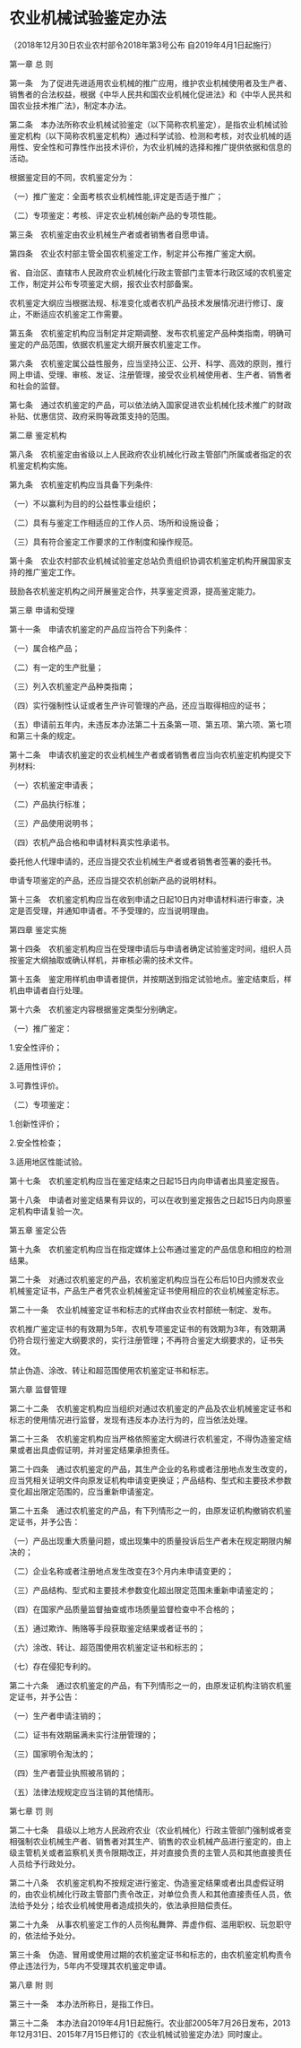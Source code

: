 # 农业机械试验鉴定办法

（2018年12月30日农业农村部令2018年第3号公布 自2019年4月1日起施行）



第一章 总 则



第一条　为了促进先进适用农业机械的推广应用，维护农业机械使用者及生产者、销售者的合法权益，根据《中华人民共和国农业机械化促进法》和《中华人民共和国农业技术推广法》，制定本办法。

第二条　本办法所称农业机械试验鉴定（以下简称农机鉴定），是指农业机械试验鉴定机构（以下简称农机鉴定机构）通过科学试验、检测和考核，对农业机械的适用性、安全性和可靠性作出技术评价，为农业机械的选择和推广提供依据和信息的活动。

根据鉴定目的不同，农机鉴定分为：

（一）推广鉴定：全面考核农业机械性能,评定是否适于推广；

（二）专项鉴定：考核、评定农业机械创新产品的专项性能。

第三条　农机鉴定由农业机械生产者或者销售者自愿申请。

第四条　农业农村部主管全国农机鉴定工作，制定并公布推广鉴定大纲。

省、自治区、直辖市人民政府农业机械化行政主管部门主管本行政区域的农机鉴定工作，制定并公布专项鉴定大纲，报农业农村部备案。

农机鉴定大纲应当根据法规、标准变化或者农机产品技术发展情况进行修订、废止，不断适应农机鉴定工作需要。

第五条　农机鉴定机构应当制定并定期调整、发布农机鉴定产品种类指南，明确可鉴定的产品范围，依据农机鉴定大纲开展农机鉴定工作。

第六条　农机鉴定属公益性服务，应当坚持公正、公开、科学、高效的原则，推行网上申请、受理、审核、发证、注册管理，接受农业机械使用者、生产者、销售者和社会的监督。

第七条　通过农机鉴定的产品，可以依法纳入国家促进农业机械化技术推广的财政补贴、优惠信贷、政府采购等政策支持的范围。



第二章 鉴定机构



第八条　农机鉴定由省级以上人民政府农业机械化行政主管部门所属或者指定的农机鉴定机构实施。

第九条　农机鉴定机构应当具备下列条件:

（一）不以赢利为目的的公益性事业组织；

（二）具有与鉴定工作相适应的工作人员、场所和设施设备；

（三）具有符合鉴定工作要求的工作制度和操作规范。

第十条　农业农村部农业机械试验鉴定总站负责组织协调农机鉴定机构开展国家支持的推广鉴定工作。

鼓励各农机鉴定机构之间开展鉴定合作，共享鉴定资源，提高鉴定能力。



第三章 申请和受理



第十一条　申请农机鉴定的产品应当符合下列条件：

（一）属合格产品；

（二）有一定的生产批量；

（三）列入农机鉴定产品种类指南；

（四）实行强制性认证或者生产许可管理的产品，还应当取得相应的证书；

（五）申请前五年内，未违反本办法第二十五条第一项、第五项、第六项、第七项和第三十条的规定。

第十二条　申请农机鉴定的农业机械生产者或者销售者应当向农机鉴定机构提交下列材料:

（一）农机鉴定申请表；

（二）产品执行标准；

（三）产品使用说明书；

（四）农机产品合格和申请材料真实性承诺书。

委托他人代理申请的，还应当提交农业机械生产者或者销售者签署的委托书。

申请专项鉴定的产品，还应当提交农机创新产品的说明材料。

第十三条　农机鉴定机构应当在收到申请之日起10日内对申请材料进行审查，决定是否受理，并通知申请者。不予受理的，应当说明理由。



第四章 鉴定实施



第十四条　农机鉴定机构应当在受理申请后与申请者确定试验鉴定时间，组织人员按鉴定大纲抽取或确认样机，并审核必需的技术文件。

第十五条　鉴定用样机由申请者提供，并按期送到指定试验地点。鉴定结束后，样机由申请者自行处理。

第十六条　农机鉴定内容根据鉴定类型分别确定。

（一）推广鉴定：

1.安全性评价；

2.适用性评价；

3.可靠性评价。

（二）专项鉴定：

1.创新性评价；

2.安全性检查；

3.适用地区性能试验。

第十七条　农机鉴定机构应当在鉴定结束之日起15日内向申请者出具鉴定报告。

第十八条　申请者对鉴定结果有异议的，可以在收到鉴定报告之日起15日内向原鉴定机构申请复验一次。



第五章 鉴定公告



第十九条　农机鉴定机构应当在指定媒体上公布通过鉴定的产品信息和相应的检测结果。

第二十条　对通过农机鉴定的产品，农机鉴定机构应当在公布后10日内颁发农业机械鉴定证书，产品生产者凭农业机械鉴定证书使用相应的农业机械鉴定标志。

第二十一条　农业机械鉴定证书和标志的式样由农业农村部统一制定、发布。

农机推广鉴定证书的有效期为5年，农机专项鉴定证书的有效期为3年，有效期满仍符合现行鉴定大纲要求的，实行注册管理；不再符合鉴定大纲要求的，证书失效。

禁止伪造、涂改、转让和超范围使用农机鉴定证书和标志。



第六章 监督管理



第二十二条　农机鉴定机构应当组织对通过农机鉴定的产品及农业机械鉴定证书和标志的使用情况进行监督，发现有违反本办法行为的，应当依法处理。

第二十三条　农机鉴定机构应当严格依照鉴定大纲进行农机鉴定，不得伪造鉴定结果或者出具虚假证明，并对鉴定结果承担责任。

第二十四条　通过农机鉴定的产品，其生产企业的名称或者注册地点发生改变的，应当凭相关证明文件向原发证机构申请变更换证；产品结构、型式和主要技术参数变化超出限定范围的，应当重新申请鉴定。

第二十五条　通过农机鉴定的产品，有下列情形之一的，由原发证机构撤销农机鉴定证书，并予公告：

（一）产品出现重大质量问题，或出现集中的质量投诉后生产者未在规定期限内解决的；

（二）企业名称或者注册地点发生改变在3个月内未申请变更的；

（三）产品结构、型式和主要技术参数变化超出限定范围未重新申请鉴定的；

（四）在国家产品质量监督抽查或市场质量监督检查中不合格的；

（五）通过欺诈、贿赂等手段获取鉴定结果或者证书的；

（六）涂改、转让、超范围使用农机鉴定证书和标志的；

（七）存在侵犯专利的。

第二十六条　通过农机鉴定的产品，有下列情形之一的，由原发证机构注销农机鉴定证书，并予公告：

（一）生产者申请注销的；

（二）证书有效期届满未实行注册管理的；

（三）国家明令淘汰的；

（四）生产者营业执照被吊销的；

（五）法律法规规定应当注销的其他情形。



第七章 罚 则



第二十七条　县级以上地方人民政府农业（农业机械化）行政主管部门强制或者变相强制农业机械生产者、销售者对其生产、销售的农业机械产品进行鉴定的，由上级主管机关或者监察机关责令限期改正，并对直接负责的主管人员和其他直接责任人员给予行政处分。

第二十八条　农机鉴定机构不按规定进行鉴定、伪造鉴定结果或者出具虚假证明的，由农业机械化行政主管部门责令改正，对单位负责人和其他直接责任人员，依法给予处分；给农业机械使用者造成损失的，依法承担赔偿责任。

第二十九条　从事农机鉴定工作的人员徇私舞弊、弄虚作假、滥用职权、玩忽职守的，依法给予处分。

第三十条　伪造、冒用或使用过期的农机鉴定证书和标志的，由农机鉴定机构责令停止违法行为，5年内不受理其农机鉴定申请。



第八章 附 则



第三十一条　本办法所称日，是指工作日。

第三十二条　本办法自2019年4月1日起施行。农业部2005年7月26日发布，2013年12月31日、2015年7月15日修订的《农业机械试验鉴定办法》同时废止。
